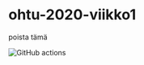# ohtu-2020-viikko1

poista tämä

![GitHub actions](https://github.com/tuomaster/ohtu-2020-viikko1/workflows/Java%20CI%20with%20Gradle/badge.svg)
